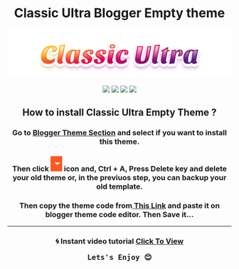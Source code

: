 <h1 align="center">Classic Ultra Blogger Empty theme</h1>
<p align=center>
<img src="./assets/Classic Ultra.png"/>
</p>
<p align=center>
<img src="https://img.shields.io/badge/Blogger-FF5722?style=for-the-badge&logo=blogger&logoColor=white"/>
<img src="https://img.shields.io/badge/CSS3-1572B6?style=for-the-badge&logo=css3&logoColor=white"/>
<img src="https://img.shields.io/badge/GitHub-100000?style=for-the-badge&logo=github&logoColor=white"/>
<img src="https://img.shields.io/badge/HTML5-E34F26?style=for-the-badge&logo=html5&logoColor=white"/>
</p>
<h2 align="center">How to install Classic Ultra Empty Theme ?</h2>
<h3 align="center">Go to <a href="https://draft.blogger.com/blog/themes/_">Blogger Theme Section</a> and select if you want to install this theme.</h3>
<h3 align="center">Then click <img src="./assets/icon-arrow.png"/> icon and, Ctrl + A, Press Delete key and delete your old theme or, in the previuos step, you can backup your old template.</h3>
<h3 align="center">Then copy the theme code from<a href="https://github.com/OpenBloggerTemplates/ClassicUltra/raw/main/classicultra.xml"> This Link</a> and paste it on blogger theme code editor. Then Save it...</h3>
<hr>
<h3 align="center">
<p>
🌀 Instant video tutorial
<a href="https://github.com/OpenBloggerTemplates/ClassicUltra/raw/main/assets/tutorial.gif">Click To View</a>
</p>
<pre>
Lets's Enjoy 😊
</pre>
</h3>
